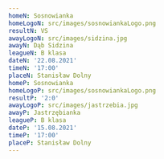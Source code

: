 ```yaml
---
homeN: Sosnowianka
homeLogoN: src/images/sosnowiankaLogo.png
resultN: VS
awayLogoN: src/images/sidzina.jpg
awayN: Dąb Sidzina
leagueN: B klasa
dateN: '22.08.2021'
timeN: '17:00'
placeN: Stanisław Dolny
homeP: Sosnowianka
homeLogoP: src/images/sosnowiankaLogo.png
resultP: '2:0'
awayLogoP: src/images/jastrzebia.jpg
awayP: Jastrzębianka
leagueP: B klasa
dateP: '15.08.2021'
timeP: '17:00'
placeP: Stanisław Dolny
---
```

